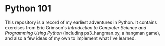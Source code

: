 # Python 101

This repository is a record of my earliest adventures in Python. It contains exercises from Eric Grimson's *Introduction to Computer Science and Programming Using Python* (including ps3_hangman.py, a hangman game), and also a few ideas of my own to implement what I've learned.


